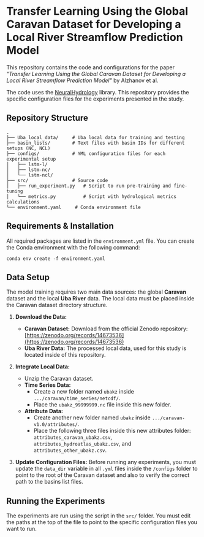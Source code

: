 # Transfer Learning Using the Global Caravan Dataset for Developing a Local River Streamflow Prediction Model

This repository contains the code and configurations for the paper *"Transfer Learning Using the Global Caravan Dataset for Developing a Local River Streamflow Prediction Model"* by Alzhanov et al.

The code uses the [NeuralHydrology](https://github.com/neuralhydrology/neuralhydrology) library. This repository provides the specific configuration files for the experiments presented in the study.

## Repository Structure

```
.
├── Uba_local_data/     # Uba local data for training and testing
├── basin_lists/        # Text files with basin IDs for different setups (NC, NCL)
├── configs/            # YML configuration files for each experimental setup
│   ├── lstm-l/
│   ├── lstm-nc/
│   └── lstm-ncl/
├── src/                # Source code
│   ├── run_experiment.py   # Script to run pre-training and fine-tuning
│   └── metrics.py          # Script with hydrological metrics calculations
└── environment.yaml     # Conda environment file
```

## Requirements & Installation

All required packages are listed in the `environment.yml` file. You can create the Conda environment with the following command:

```
conda env create -f environment.yaml
```

## Data Setup

The model training requires two main data sources: the global **Caravan** dataset and the local **Uba River** data. The local data must be placed inside the Caravan dataset directory structure.

1.  **Download the Data:**
    * **Caravan Dataset:** Download from the official Zenodo repository: [https://zenodo.org/records/14673536](https://zenodo.org/records/14673536)
    * **Uba River Data:** The processed local data, used for this study is located inside of this repository.

2.  **Integrate Local Data:**
    * Unzip the Caravan dataset.
    * **Time Series Data:**
        * Create a new folder named `ubakz` inside `.../caravan/time_series/netcdf/`.
        * Place the `ubakz_99999999.nc` file inside this new folder.
    * **Attribute Data:**
        * Create another new folder named `ubakz` inside `.../caravan-v1.0/attributes/`.
        * Place the following three files inside this new attributes folder: `attributes_caravan_ubakz.csv`, `attributes_hydroatlas_ubakz.csv`, and `attributes_other_ubakz.csv`.

3.  **Update Configuration Files:**
    Before running any experiments, you must update the `data_dir` variable in all `.yml` files inside the `/configs` folder to point to the root of the Caravan dataset and also to verify the correct path to the basins list files.


## Running the Experiments

The experiments are run using the script in the `src/` folder.
You must edit the paths at the top of the file to point to the specific configuration files you want to run.
